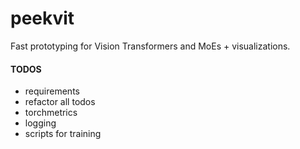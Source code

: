 # peekvit

Fast prototyping for Vision Transformers and MoEs + visualizations.

#### TODOS
- requirements
- refactor all todos
- torchmetrics
- logging
- scripts for training 

